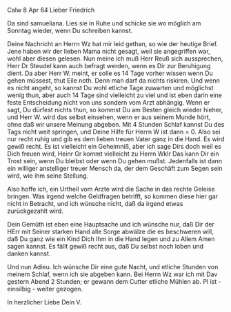  Calw 8 Apr 64
Lieber Friedrich

Da sind samueliana. Lies sie in Ruhe und schicke sie wo möglich am Sonntag wieder, wenn Du schreiben kannst.

Deine Nachricht an Herrn Wz hat mir leid gethan, so wie der heutige Brief. Jene haben wir der lieben Mama nicht gesagt, weil sie angegriffen war, wohl aber diesen gelesen. Nun meine ich muß Herr Reuß sich aussprechen, Herr Dr Steudel kann auch befragt werden, wenn es Dir zur Beruhigung dient. Da aber Herr W. meint, er solle es 14 Tage vorher wissen wenn Du gehen müssest, thut Eile noth. Denn man darf da nichts riskiren. Und wenn es nicht angeht, so kannst Du wohl etliche Tage zuwarten und möglichst wenig thun, aber auch 14 Tage sind vielleicht zu viel und ist eben darin eine feste Entscheidung nicht von uns sondern vom Arzt abhängig. Wenn er sagt, Du dürfest nichts thun, so kommst Du am Besten gleich wieder hieher, und Herr W. wird das selbst einsehen, wenn er aus seinem Munde hört, ohne daß wir unsere Meinung abgeben. Mit 4 Stunden Schlaf kannst Du des Tags nicht weit springen, und Deine Hilfe für Herrn W ist dann = 0. Also sei nur recht ruhig und gib es dem lieben treuen Vater ganz in die Hand. Es wird gewiß recht. 
Es ist vielleicht ein Geheimniß, aber ich sage Dirs doch weil es Dich freuen wird, Heinr Gr kommt vielleicht zu Herrn Wklr Das kann Dir ein Trost sein, wenn Du bleibst oder wenn Du gehen mußst. Jedenfalls ist dann ein williger anstelliger treuer Mensch da, der dem Geschäft zum Segen sein wird, wie ihm seine Stellung.

Also hoffe ich, ein Urtheil vom Arzte wird die Sache in das rechte Geleise bringen. Was irgend welche Geldfragen betrifft, so kommen diese hier gar nicht in Betracht, und ich wünsche nicht, daß da irgend etwas zurückgezahlt wird.

Dein Gemüth ist eben eine Hauptsache und ich wünsche nur, daß Dir der HErr mit Seiner starken Hand alle Sorge abwälze die es beschweren will, daß Du ganz wie ein Kind Dich Ihm in die Hand legen und zu Allem Amen sagen kannst. Es fällt gewiß recht aus, daß Du selbst noch loben und danken kannst.

Und nun Adieu. Ich wünsche Dir eine gute Nacht, und etliche Stunden von meinem Schlaf, wenn ich sie abgeben kann. Bei Herrn Wz war ich mit Dav gestern Abend 2 Stunden; er gewann dem Cutter etliche Mühlen ab. Pl ist - einsilbig - weiter gezogen.

 In herzlicher Liebe
 Dein V.

